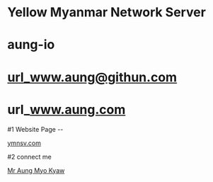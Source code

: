 # Yellow Myanmar Network Server 
# aung-io
# url_www.aung@githun.com
# url_www.aung.com

#1 Website Page --

[ymnsv.com ](https://github.com/.aung-io/index.html)

#2 connect me

[Mr Aung Myo Kyaw](https://www.tiktok.com/@aungthuyrain?_t=ZS-8u6OJ9EhCe0&_r=1)
